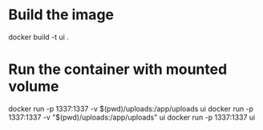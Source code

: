 # Build the image
docker build -t ui .

# Run the container with mounted volume
docker run -p 1337:1337 -v $(pwd)/uploads:/app/uploads ui
docker run -p 1337:1337 -v "$(pwd)/uploads:/app/uploads" ui
docker run -p 1337:1337 ui
